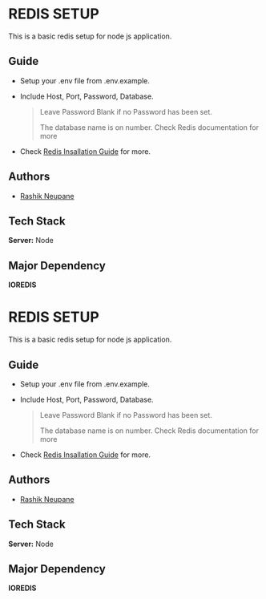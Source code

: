 
# REDIS SETUP

This is a basic redis setup for node js application.

## Guide

- Setup your .env file from .env.example.

- Include Host, Port, Password, Database.
    > Leave Password Blank if no Password has been set.
    > 
    > The database name is on number. Check Redis documentation for more

- Check [Redis Insallation Guide](https://redis.io/docs/install/install-redis/) for more.




## Authors

- [Rashik Neupane](https://www.github.com/neupanerashik)


## Tech Stack

**Server:** Node

## Major Dependency

**IOREDIS**

# REDIS SETUP

This is a basic redis setup for node js application.

## Guide

- Setup your .env file from .env.example.

- Include Host, Port, Password, Database.
    > Leave Password Blank if no Password has been set.
    > 
    > The database name is on number. Check Redis documentation for more

- Check [Redis Insallation Guide](https://redis.io/docs/install/install-redis/) for more.




## Authors

- [Rashik Neupane](https://www.github.com/neupanerashik)


## Tech Stack

**Server:** Node

## Major Dependency

**IOREDIS**
